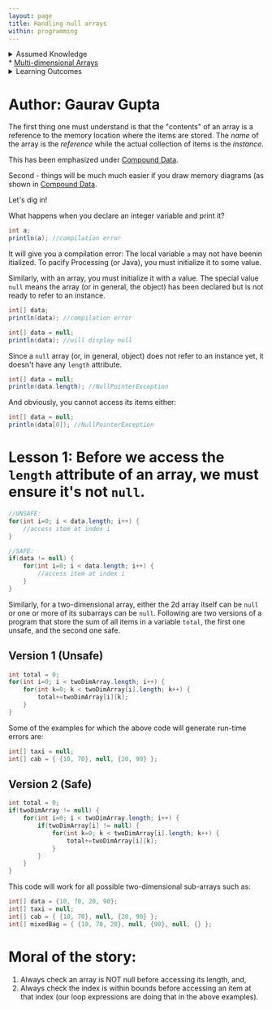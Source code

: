 ```yaml
---
layout: page
title: Handling null arrays
within: programming
---
```


<details class="prereq" markdown="1"><summary>Assumed Knowledge</summary>

  * <a href="compound_data">Compound Data</a>
</details>
  * <a href="multi_dimensional_arrays">Multi-dimensional Arrays</a>
</details>
<details class="outcomes" markdown="1"><summary>Learning Outcomes</summary>

  * Understand why and how to perform `null` checks on arrays.
</details>

# Author: Gaurav Gupta

The first thing one must understand is that the "contents" of an array is a reference to the memory location where the items are stored. The *name* of the array is the *reference* while the actual collection of items is the *instance*.

This has been emphasized under [Compound Data](https://softwaretechnologymq.github.io/compound_data).

Second - things will be much much easier if you draw memory diagrams (as shown in [Compound Data](https://softwaretechnologymq.github.io/compound_data).

Let's dig in!

What happens when you declare an integer variable and print it?

```java
int a;
println(a); //compilation error
```

It will give you a compilation error: The local variable `a` may not have beenin itialized. To pacify Processing (or Java), you must initialize it to some value. 

Similarly, with an array, you must initialize it with a value. The special value `null` means the array (or in general, the object) has been declared but is not ready to refer to an instance. 

```java
int[] data;
println(data); //compilation error
```

```java
int[] data = null;
println(data); //will display null
```

Since a `null` array (or, in general, object) does not refer to an instance yet, it doesn't have any `length` attribute.

```java
int[] data = null;
println(data.length); //NullPointerException
```

And obviously, you cannot access its items either:

```java
int[] data = null;
println(data[0]); //NullPointerException
```

# Lesson 1: Before we access the `length` attribute of an array, we must ensure it's not `null`.

```java
//UNSAFE:
for(int i=0; i < data.length; i++) {
	//access item at index i
}
```

```java
//SAFE:
if(data != null) {
	for(int i=0; i < data.length; i++) {
		//access item at index i
	}
}
```

Similarly, for a two-dimensional array, either the 2d array itself can be `null` or one or more of its subarrays can be `null`. Following are two versions of a program that store the sum of all items in a variable `total`, the first one unsafe, and the second one safe.

## Version 1 (Unsafe)

```java
int total = 0;
for(int i=0; i < twoDimArray.length; i++) {
	for(int k=0; k < twoDimArray[i].length; k++) {
		total+=twoDimArray[i][k];
	}
}
```

Some of the examples for which the above code will generate run-time errors are:

```java
int[] taxi = null;
int[] cab = { {10, 70}, null, {20, 90} };
```


## Version 2 (Safe)

```java
int total = 0;
if(twoDimArray != null) {
	for(int i=0; i < twoDimArray.length; i++) {
		if(twoDimArray[i] != null) {
			for(int k=0; k < twoDimArray[i].length; k++) {
				total+=twoDimArray[i][k];
			}
		}
	}
}
```

This code will work for all possible two-dimensional sub-arrays such as:


```java
int[] data = {10, 70, 20, 90};
int[] taxi = null;
int[] cab = { {10, 70}, null, {20, 90} };
int[] mixedBag = { {10, 70, 20}, null, {90}, null, {} };
```

# Moral of the story: 

1. Always check an array is NOT null before accessing its length, and, 
2. Always check the index is within bounds before accessing an item at that index (our loop expressions are doing that in the above examples).